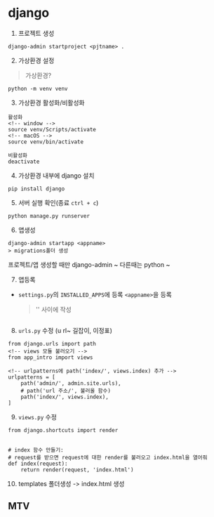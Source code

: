 # django

1. 프로젝트 생성
```
django-admin startproject <pjtname> .
```

2. 가상환경 설정
> 가상환경?    
```
python -m venv venv
```

3. 가상환경 활성화/비활성화
```
활성화
<!-- window -->
source venv/Scripts/activate
<!-- macOS -->
source venv/bin/activate

비활성화
deactivate
```

4. 가상환경 내부에 django 설치
```
pip install django
```

5. 서버 실행 확인(종료 `ctrl + c`)
```
python manage.py runserver
```

6. 앱생성
```
django-admin startapp <appname>
> migrations폴더 생성
```
프로젝트/앱 생성할 때만 django-admin ~
다른때는 python ~

7. 앱등록
- `settings.py`의 `INSTALLED_APPS`에 등록
    `<appname>`을 등록 
    > '' 사이에 작성
```

```

8. `urls.py` 수정 (u
rl~ 길잡이, 이정표)
```
from django.urls import path
<!-- views 모듈 불러오기 -->
from app_intro import views 

<!-- urlpatterns에 path('index/', views.index) 추가 -->
urlpatterns = [
    path('admin/', admin.site.urls),
    # path('url 주소/', 불러올 함수)
    path('index/', views.index),
]
```

9. `views.py` 수정
```
from django.shortcuts import render


# index 함수 만들기:
# request를 받으면 request에 대한 render를 불러오고 index.html을 열어줘
def index(request):
    return render(request, 'index.html')
```

10. templates 폴더생성 
-> index.html 생성

## MTV

